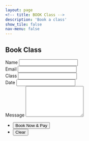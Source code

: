 ```yaml
---
layout: page
<!-- title: BOOK Class -->
description: 'Book a class'
show_tile: false
nav-menu: false
---
```


<!-- Contact -->
<section>
	<h2>Book Class</h2>
	<form action="https://formspree.io/{{ site.email }}" method="POST">
		<div class="field half first">
			<label for="name">Name</label>
			<input type="text" name="name" />
		</div>
		<div class="field half">
			<label for="email">Email</label>
			<input type="text" name="_replyto" id="email" />
		</div>
		<div class="field half first">
			<label for="name">Class</label>
			<input type="text" name="name" id="class_name" />
		</div>
		<div class="field half">
			<label for="email">Date</label>
			<input type="text" name="_replyto" id="date" />
		</div>
<!-- 		<div class="field">
			<div class="select-wrapper">
				<select name="demo-category" id="demo-category">
					<option value="" ></option>
					<option value="1">Beginners Flow</option>
					<option value="1">Wake Up Flow</option>
					<option value="1">Strong Flow</option>
					<option value="1">Private Tutition</option>
				</select>
			</div>
		</div> -->
		<div class="field">
			<label for="message">Message</label>
			<textarea name="message" id="message" rows="6"></textarea>
		</div>
		<ul class="actions">
			<li><input type="submit" value="Book Now & Pay" class="special" /></li>
			<li><input type="reset" value="Clear" /></li>
		</ul>
	</form>
</section>

<!-- URL Parameters -->
<script type="text/javascript">
	var hashParams = window.location.hash.substr(1).split('&'); // substr(1) to remove the `#`
for(var i = 0; i < hashParams.length; i++){
    var p = hashParams[i].split('=').replace('+', ' ');
    document.getElementById(p[0]).value = decodeURIComponent(p[1]);;
}

</script>